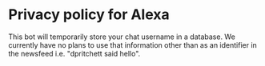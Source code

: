 # Privacy policy for Alexa

This bot will temporarily store your chat username in a database. We currently have no plans to use that information other than as an identifier in the newsfeed i.e. "dpritchett said hello".
